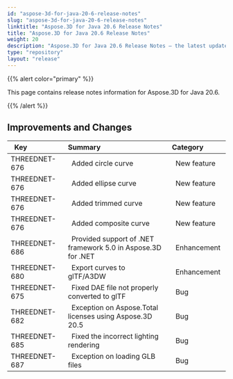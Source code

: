```yaml
---
id: "aspose-3d-for-java-20-6-release-notes"
slug: "aspose-3d-for-java-20-6-release-notes"
linktitle: "Aspose.3D for Java 20.6 Release Notes"
title: "Aspose.3D for Java 20.6 Release Notes"
weight: 20
description: "Aspose.3D for Java 20.6 Release Notes – the latest updates and fixes."
type: "repository"
layout: "release"
---
```


{{% alert color="primary" %}} 

This page contains release notes information for Aspose.3D for Java 20.6.

{{% /alert %}} 
## **Improvements and Changes**

|` `**Key**|**Summary**|**Category**|
| :- | :- | :- |
|THREEDNET-676 |` `Added circle curve |` `New feature |
|THREEDNET-676 |` `Added ellipse curve |` `New feature |
|THREEDNET-676 |` `Added trimmed curve |` `New feature |
|THREEDNET-676 |` `Added composite curve |` `New feature |
|THREEDNET-686 |` `Provided support of .NET framework 5.0 in Aspose.3D for .NET |` `Enhancement |
|THREEDNET-680 |` `Export curves to glTF/A3DW |` `Enhancement |
|THREEDNET-675 |` `Fixed DAE file not properly converted to glTF |` `Bug |
|THREEDNET-682 |` `Exception on Aspose.Total licenses using Aspose.3D 20.5 |` `Bug |
|THREEDNET-685 |` `Fixed the incorrect lighting rendering |` `Bug |
|THREEDNET-687 |` `Exception on loading GLB files |` `Bug |

